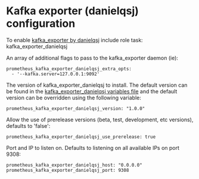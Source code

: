 # Kafka exporter (danielqsj) configuration

To enable [kafka_exporter by danielqsj](https://github.com/danielqsj/kafka_exporter) include role task: kafka_exporter_danielqsj

An array of additional flags to pass to the kafka_exporter daemon (ie):

    prometheus_kafka_exporter_danielqsj_extra_opts:
      - '--kafka.server=127.0.0.1:9092'

The version of kafka_exporter_danielqsj to install. The default version can be found in the [kafka_exporter_danielqsj variables file](../vars/software/kafka_exporter_danielqsj.yml) and the default version can be overridden using the following variable:

    prometheus_kafka_exporter_danielqsj_version: "1.0.0"

Allow the use of prerelease versions (beta, test, development, etc versions), defaults to 'false':

    prometheus_kafka_exporter_danielqsj_use_prerelease: true

Port and IP to listen on. Defaults to listening on all available IPs on port 9308:

    prometheus_kafka_exporter_danielqsj_host: "0.0.0.0"
    prometheus_kafka_exporter_danielqsj_port: 9308
